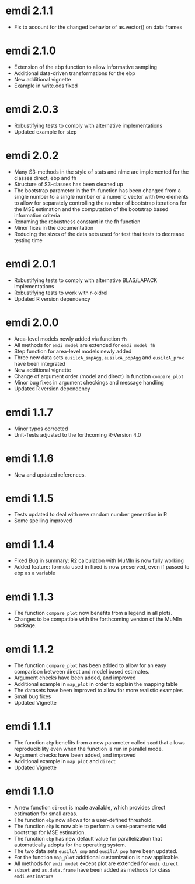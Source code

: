 # emdi 2.1.1
* Fix to account for the changed behavior of as.vector() on data frames

# emdi 2.1.0
* Extension of the ebp function to allow informative sampling
* Additional data-driven transformations for the ebp 
* New additional vignette
* Example in write.ods fixed

# emdi 2.0.3
* Robustifying tests to comply with alternative implementations
* Updated example for step


# emdi 2.0.2
* Many S3-methods in the style of stats and nlme are implemented for the classes direct, ebp and fh
* Structure of S3-classes has been cleaned up
* The bootstrap parameter in the fh-function has been changed from a single number to a single number or a numeric vector with two elements to allow for separately controlling the number of bootstrap iterations for the MSE estimation and the computation of the bootstrap based information criteria
* Renaming the robustness constant in the fh function
* Minor fixes in the documentation
* Reducing the sizes of the data sets used for test that tests to decrease testing time

# emdi 2.0.1
* Robustifying tests to comply with alternative BLAS/LAPACK implementations
* Robustifying tests to work with r-oldrel
* Updated R version dependency

# emdi 2.0.0
* Area-level models newly added via function `fh`
* All methods for `emdi model` are extended for `emdi model fh`
* Step function for area-level models newly added
* Three new data sets `eusilcA_smpAgg`, `eusilcA_popAgg` and 
`eusilcA_prox` have been integrated
* New additional vignette
* Change of argument order (model and direct) in function `compare_plot`
* Minor bug fixes in argument checkings and message handling
* Updated R version dependency

# emdi 1.1.7
 
* Minor typos corrected
* Unit-Tests adjusted to the forthcoming R-Version 4.0

# emdi 1.1.6
 
* New and updated references.

# emdi 1.1.5
 
* Tests updated to deal with new random number generation in R
* Some spelling improved

# emdi 1.1.4
 
* Fixed Bug in summary: R2 calculation with MuMIn is now fully working
* Added feature: formula used in fixed is now preserved, even if passed to ebp as a variable

# emdi 1.1.3

* The function `compare_plot` now benefits from a legend in all plots.
* Changes to be compatible with the forthcoming version of the MuMIn package.


# emdi 1.1.2

* The function `compare_plot` has been added to allow for an easy comparison 
between direct and model based estimates.
* Argument checks have been added, and improved
* Additional example in `map_plot` in order to explain the mapping table
* The datasets have been improved to allow for more realistic examples
* Small bug fixes
* Updated Vignette

# emdi 1.1.1

* The function `ebp` benefits from a new parameter called `seed` that allows 
reproducibility even when the function is run in parallel mode.
* Argument checks have been added, and improved
* Additional example in `map_plot` and `direct` 
* Updated Vignette

# emdi 1.1.0
  
* A new function `direct` is made available, which provides direct estimation for small areas.
* The function `ebp` now allows for a user-defined threshold.
* The function `ebp` is now able to perform a semi-parametric wild bootstrap for MSE estimation.
* The function `ebp` has new default value for parallelization that automatically adopts for the operating system.
* The two data sets `eusilcA_smp` and `eusilcA_pop` have been updated.
* For the function `map_plot` additional customization is now applicable.
* All methods for `emdi model` except plot are extended for `emdi direct`.
* `subset` and `as.data.frame` have been added as methods for class `emdi.estimators`